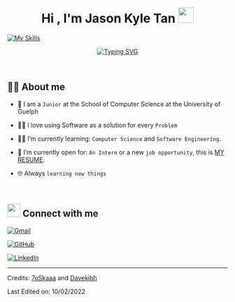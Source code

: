 
<h1 align="center">Hi , I'm Jason Kyle Tan <img src="https://media.giphy.com/media/hvRJCLFzcasrR4ia7z/giphy.gif" width="35"></h1>

[![My Skills](https://skills.thijs.gg/icons?i=js,html,css,jquery,react,mongodb,nodejs,c,git,mysql)](https://skills.thijs.gg)

<p align="center">
<a href="https://git.io/typing-svg"><img src="https://readme-typing-svg.herokuapp.com?font=Fira+Code&pause=1000&color=2586F7&width=435&lines=Computer+Science+Student;DS+%7C+Algorithms+%7C+OOP;Aspiring+Software+Developer;Always+learning+new+technologies" alt="Typing SVG" /></a>

</p>

<br>

</a>

</p>

##  :sassy_man: About me

- :school: I am a `Junior` at the School of Computer Science at the University of Guelph

- :technologist: I love using Software as a solution for every `Problem`

- :student: I’m currently learning: `Computer Science` and `Software Engineering`.

- :thinking: I’m currently open for: `An Intern` or a new `job opportunity`, this is [MY RESUME](https://drive.google.com/file/d/1VVjlj3uKFxoZYZ0ApJ-B7ujkpbEkPRKr/view?usp=sharing).

- :nerd_face: Always `learning new things`

<br>


##  <img src="https://media.giphy.com/media/iY8CRBdQXODJSCERIr/giphy.gif" width="30px"> Connect with me

<p align="center">

<a href="mailto:tjasonkyle@gmail.com"><img img src="https://img.shields.io/badge/gmail-%23EA4335.svg?style=plastic&logo=gmail&logoColor=white" alt="Gmail"/></a>

<a href="https://github.com/AeGGIndie"><img src="https://img.shields.io/badge/github-%23181717.svg?style=plastic&logo=github&logoColor=white" alt="GitHub"/></a>

<a href="https://www.linkedin.com/in/jasonkyle-tan/"><img src="https://img.shields.io/badge/linkedin-%230A66C2.svg?style=plastic&logo=linkedin&logoColor=white" alt="LinkedIn"/></a>




</p>




-----

Credits: [7oSkaaa](https://github.com/7oSkaaa) and [Davekibh](https://github.com/Davekibh)

Last Edited on: 10/02/2022
